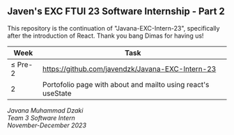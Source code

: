 ## Javen's EXC FTUI 23 Software Internship - Part 2
This repository is the continuation of "Javana-EXC-Intern-23", specifically after the introduction of React. Thank you bang Dimas for having us!

| Week | Task |
| ------ | ------ |
| ≤ Pre-2 | https://github.com/javendzk/Javana-EXC-Intern-23 |
| 2 | Portofolio page with about and mailto using react's useState|

*Javana Muhammad Dzaki  
Team 3 Software Intern  
November-December 2023*

